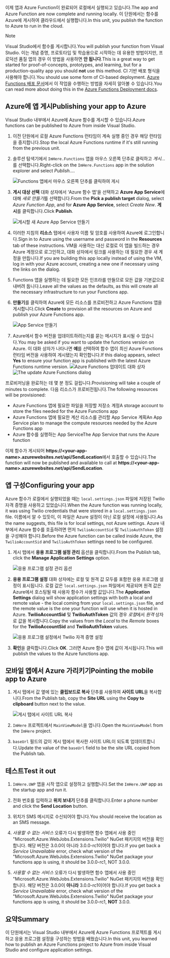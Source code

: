 <span data-ttu-id="26b2a-101">이제 앱과 Azure Function이 완료되어 로컬에서 실행되고 있습니다.</span><span class="sxs-lookup"><span data-stu-id="26b2a-101">The app and Azure Function are now complete and running locally.</span></span> <span data-ttu-id="26b2a-102">이 단원에서는 함수를 Azure에 게시하여 클라우드에서 실행합니다.</span><span class="sxs-lookup"><span data-stu-id="26b2a-102">In this unit, you publish the function to Azure to run in the cloud.</span></span>

> [!Note]
> <span data-ttu-id="26b2a-103">Visual Studio에서 함수를 게시합니다.</span><span class="sxs-lookup"><span data-stu-id="26b2a-103">You will publish your function from Visual Studio.</span></span> <span data-ttu-id="26b2a-104">이는 개념 증명, 프로토타입 및 학습용으로 시작하는 데 유용한 방법이지만, 프로덕션 품질 앱의 경우 이 방법을 사용하면 **안 됩니다**.</span><span class="sxs-lookup"><span data-stu-id="26b2a-104">This is a great way to get started for proof-of-concepts, prototypes, and learning, but for a production-quality app you should **not** use this method.</span></span> <span data-ttu-id="26b2a-105">CI 기반 배포 형식을 사용해야 합니다.</span><span class="sxs-lookup"><span data-stu-id="26b2a-105">You should use some form of CI-based deployment.</span></span> <span data-ttu-id="26b2a-106">[Azure Functions 배포 문서](https://docs.microsoft.com/azure/azure-functions/functions-continuous-deployment?azure-portal=true)에서 이 작업을 수행하는 방법을 자세히 알아볼 수 있습니다.</span><span class="sxs-lookup"><span data-stu-id="26b2a-106">You can read more about doing this in the [Azure Functions Deployment docs](https://docs.microsoft.com/azure/azure-functions/functions-continuous-deployment?azure-portal=true).</span></span>

## <a name="publishing-your-app-to-azure"></a><span data-ttu-id="26b2a-107">Azure에 앱 게시</span><span class="sxs-lookup"><span data-stu-id="26b2a-107">Publishing your app to Azure</span></span>

<span data-ttu-id="26b2a-108">Visual Studio 내부에서 Azure에 Azure 함수를 게시할 수 있습니다.</span><span class="sxs-lookup"><span data-stu-id="26b2a-108">Azure functions can be published to Azure from inside Visual Studio.</span></span>

1. <span data-ttu-id="26b2a-109">이전 단원에서 로컬 Azure Functions 런타임이 계속 실행 중인 경우 해당 런타임을 중지합니다.</span><span class="sxs-lookup"><span data-stu-id="26b2a-109">Stop the local Azure Functions runtime if it's still running from the previous unit.</span></span>

1. <span data-ttu-id="26b2a-110">솔루션 탐색기에서 `ImHere.Functions` 앱을 마우스 오른쪽 단추로 클릭하고 *게시...* 를 선택합니다.</span><span class="sxs-lookup"><span data-stu-id="26b2a-110">Right-click on the `ImHere.Functions` app in the solution explorer and select *Publish...*.</span></span>

    ![Functions 앱에서 마우스 오른쪽 단추를 클릭하여 게시](../media/8-right-click-publish.png)

1. <span data-ttu-id="26b2a-112">**게시 대상 선택** 대화 상자에서 ‘Azure 함수 앱’을 선택하고 **Azure App Service**에 대해 *새로 만들기*를 선택합니다.</span><span class="sxs-lookup"><span data-stu-id="26b2a-112">From the **Pick a publish target** dialog, select *Azure Function App*, and for **Azure App Service**, select *Create New*.</span></span> <span data-ttu-id="26b2a-113">**게시**를 클릭합니다.</span><span class="sxs-lookup"><span data-stu-id="26b2a-113">Click **Publish**.</span></span>

    ![게시할 새 Azure App Service 만들기](../media/8-pick-publish-target.png)

1. <span data-ttu-id="26b2a-115">이러한 지침의 **리소스** 탭에서 사용자 이름 및 암호를 사용하여 Azure에 로그인합니다.</span><span class="sxs-lookup"><span data-stu-id="26b2a-115">Sign in to Azure using the username and password in the **Resources** tab of these instructions.</span></span> <span data-ttu-id="26b2a-116">VM을 사용하는 대신 로컬로 이 앱을 빌드하는 경우 Azure 계정으로 로그인하고, 대화 상자에서 링크를 사용하는 데 필요한 경우 새 계정을 만듭니다.</span><span class="sxs-lookup"><span data-stu-id="26b2a-116">If you are building this app locally instead of using the VM, log in with your Azure account, creating a new one if necessary using the links on the dialog.</span></span>

1. <span data-ttu-id="26b2a-117">Functions 앱을 실행하는 데 필요한 모든 인프라를 만들므로 모든 값을 기본값으로 내버려 둡니다.</span><span class="sxs-lookup"><span data-stu-id="26b2a-117">Leave all the values as the defaults, as this will create all the necessary infrastructure to run your Functions app.</span></span>

1. <span data-ttu-id="26b2a-118">**만들기**를 클릭하여 Azure에 모든 리소스를 프로비전하고 Azure Functions 앱을 게시합니다.</span><span class="sxs-lookup"><span data-stu-id="26b2a-118">Click **Create** to provision all the resources on Azure and publish your Azure Functions app.</span></span>

    ![App Service 만들기](../media/8-create-app-service.png)

1. <span data-ttu-id="26b2a-120">Azure에서 함수 버전을 업데이트하려는지를 묻는 메시지가 표시될 수 있습니다.</span><span class="sxs-lookup"><span data-stu-id="26b2a-120">You may be asked if you want to update the functions version on Azure.</span></span> <span data-ttu-id="26b2a-121">이 대화 상자가 나타나면 **예**를 선택하여 함수 앱이 최신 Azure Functions 런타임 버전을 사용하여 게시됐는지 확인합니다.</span><span class="sxs-lookup"><span data-stu-id="26b2a-121">If this dialog appears, select **Yes** to ensure your function app is published with the latest Azure Functions runtime version.</span></span>
    <span data-ttu-id="26b2a-122">![Azure Functions 업데이트 대화 상자](../media/8-update-functions-on-azure.png)</span><span class="sxs-lookup"><span data-stu-id="26b2a-122">![The update Azure Functions dialog](../media/8-update-functions-on-azure.png)</span></span>

<span data-ttu-id="26b2a-123">프로비저닝을 완료하는 데 몇 분 정도 걸립니다.</span><span class="sxs-lookup"><span data-stu-id="26b2a-123">Provisioning will take a couple of minutes to complete.</span></span> <span data-ttu-id="26b2a-124">다음 리소스가 프로비전됩니다.</span><span class="sxs-lookup"><span data-stu-id="26b2a-124">The following resources will be provisioned:</span></span>

- <span data-ttu-id="26b2a-125">Azure Functions 앱에 필요한 파일을 저장할 저장소 계정</span><span class="sxs-lookup"><span data-stu-id="26b2a-125">A storage account to store the files needed for the Azure Functions app</span></span>
- <span data-ttu-id="26b2a-126">Azure Functions 앱에 필요한 계산 리소스를 관리할 App Service 계획</span><span class="sxs-lookup"><span data-stu-id="26b2a-126">An App Service plan to manage the compute resources needed by the Azure Functions app</span></span>
- <span data-ttu-id="26b2a-127">Azure 함수를 실행하는 App Service</span><span class="sxs-lookup"><span data-stu-id="26b2a-127">The App Service that runs the Azure function</span></span>

<span data-ttu-id="26b2a-128">이제 함수가 게시되어 **https://\<your-app-name\>.azurewebsites.net/api/SendLocation**에서 호출할 수 있습니다.</span><span class="sxs-lookup"><span data-stu-id="26b2a-128">The function will now be published and available to call at **https://\<your-app-name\>.azurewebsites.net/api/SendLocation**.</span></span>

## <a name="configuring-your-app"></a><span data-ttu-id="26b2a-129">앱 구성</span><span class="sxs-lookup"><span data-stu-id="26b2a-129">Configuring your app</span></span>

<span data-ttu-id="26b2a-130">Azure 함수가 로컬에서 실행되었을 때는 `local.settings.json` 파일에 저장된 Twilio 자격 증명을 사용하고 있었습니다.</span><span class="sxs-lookup"><span data-stu-id="26b2a-130">When the Azure function was running locally, it was using Twilio credentials that were stored in a `local.settings.json` file.</span></span> <span data-ttu-id="26b2a-131">이름에서 알 수 있듯이, 이 파일은 Azure 설정이 아닌 로컬 설정에 사용됩니다.</span><span class="sxs-lookup"><span data-stu-id="26b2a-131">As the name suggests, this file is for local settings, not Azure settings.</span></span> <span data-ttu-id="26b2a-132">Azure 내부에서 Azure 함수를 호출하려면 먼저 `TwilioAccountSid` 및 `TwilioAuthToken` 설정을 구성해야 합니다.</span><span class="sxs-lookup"><span data-stu-id="26b2a-132">Before the Azure function can be called inside Azure, the `TwilioAccountSid` and `TwilioAuthToken` settings need to be configured.</span></span>

1. <span data-ttu-id="26b2a-133">게시 탭에서 **응용 프로그램 설정 관리** 옵션을 클릭합니다.</span><span class="sxs-lookup"><span data-stu-id="26b2a-133">From the Publish tab, click the **Manage Application Settings** option.</span></span>

    ![응용 프로그램 설정 관리 옵션](../media/8-application-settings-option.png)

1. <span data-ttu-id="26b2a-135">**응용 프로그램 설정** 대화 상자에는 로컬 및 원격 값 모두를 포함한 응용 프로그램 설정이 표시됩니다. 로컬 값은 `local.settings.json` 파일에서 제공되며 원격 값은 Azure에서 호스팅될 때 사용자 함수가 사용할 값입니다.</span><span class="sxs-lookup"><span data-stu-id="26b2a-135">The **Application Settings** dialog will show application settings with both a local and remote value - the local coming from your `local.settings.json` file, and the remote value is the one your function will use when it is hosted in Azure.</span></span> <span data-ttu-id="26b2a-136">**TwilioAccountSid** 및 **TwilioAuthToken** 값의 경우 *로컬*에서 *원격* 상자로 값을 복사합니다.</span><span class="sxs-lookup"><span data-stu-id="26b2a-136">Copy the values from the *Local* to the *Remote* boxes for the **TwilioAccountSid** and **TwilioAuthToken** values.</span></span>

    ![응용 프로그램 설정에서 Twilio 자격 증명 설정](../media/8-set-creds-in-app-settings.png)

1. <span data-ttu-id="26b2a-138">**확인**을 클릭합니다.</span><span class="sxs-lookup"><span data-stu-id="26b2a-138">Click **OK**.</span></span> <span data-ttu-id="26b2a-139">그러면 Azure 함수 앱에 값이 게시됩니다.</span><span class="sxs-lookup"><span data-stu-id="26b2a-139">This will publish the values to the Azure functions app.</span></span>

## <a name="pointing-the-mobile-app-to-azure"></a><span data-ttu-id="26b2a-140">모바일 앱에서 Azure 가리키기</span><span class="sxs-lookup"><span data-stu-id="26b2a-140">Pointing the mobile app to Azure</span></span>

1. <span data-ttu-id="26b2a-141">게시 탭에서 값 옆에 있는 **클립보드로 복사** 단추를 사용하여 **사이트 URL**을 복사합니다.</span><span class="sxs-lookup"><span data-stu-id="26b2a-141">From the Publish tab, copy the **Site URL** using the **Copy to clipboard** button next to the value.</span></span>

    ![게시 탭에서 사이트 URL 복사](../media/8-copy-site-url.png)

1. <span data-ttu-id="26b2a-143">`ImHere` 프로젝트에서 `MainViewModel`을 엽니다.</span><span class="sxs-lookup"><span data-stu-id="26b2a-143">Open the `MainViewModel` from the `ImHere` project.</span></span>

1. <span data-ttu-id="26b2a-144">`baseUrl` 필드의 값이 게시 탭에서 복사한 사이트 URL이 되도록 업데이트합니다.</span><span class="sxs-lookup"><span data-stu-id="26b2a-144">Update the value of the `baseUrl` field to be the site URL copied from the Publish tab.</span></span>

## <a name="test-it-out"></a><span data-ttu-id="26b2a-145">테스트</span><span class="sxs-lookup"><span data-stu-id="26b2a-145">Test it out</span></span>

1. <span data-ttu-id="26b2a-146">`ImHere.UWP` 앱을 시작 앱으로 설정하고 실행합니다.</span><span class="sxs-lookup"><span data-stu-id="26b2a-146">Set the `ImHere.UWP` app as the startup app and run it.</span></span>

1. <span data-ttu-id="26b2a-147">전화 번호를 입력하고 **위치 보내기** 단추를 클릭합니다.</span><span class="sxs-lookup"><span data-stu-id="26b2a-147">Enter a phone number and click the **Send Location** button.</span></span>

1. <span data-ttu-id="26b2a-148">위치가 SMS 메시지로 수신되어야 합니다.</span><span class="sxs-lookup"><span data-stu-id="26b2a-148">You should receive the location as an SMS message.</span></span>

1. <span data-ttu-id="26b2a-149">*사용할 수 없는 서비스* 오류가 다시 발생하면 함수 앱에서 사용 중인 "Microsoft.Azure.WebJobs.Extensions.Twilio" NuGet 패키지의 버전을 확인합니다. 해당 버전은 3.0.0이 아니라 3.0.0-rc1이어야 합니다.</span><span class="sxs-lookup"><span data-stu-id="26b2a-149">If you get back a *Service Unavailable* error, check what version of the "Microsoft.Azure.WebJobs.Extensions.Twilio" NuGet package your functions app is using, it should be 3.0.0-rc1, NOT 3.0.0.</span></span>
1. <span data-ttu-id="26b2a-150">*사용할 수 없는 서비스* 오류가 다시 발생하면 함수 앱에서 사용 중인 "Microsoft.Azure.WebJobs.Extensions.Twilio" NuGet 패키지의 버전을 확인합니다. 해당 버전은 3.0.0이 **아니라** 3.0.0-rc1이어야 합니다.</span><span class="sxs-lookup"><span data-stu-id="26b2a-150">If you get back a *Service Unavailable* error, check what version of the "Microsoft.Azure.WebJobs.Extensions.Twilio" NuGet package your functions app is using, it should be 3.0.0-rc1, **NOT** 3.0.0.</span></span>

## <a name="summary"></a><span data-ttu-id="26b2a-151">요약</span><span class="sxs-lookup"><span data-stu-id="26b2a-151">Summary</span></span>

<span data-ttu-id="26b2a-152">이 단원에서는 Visual Studio 내부에서 Azure에 Azure Functions 프로젝트를 게시하고 응용 프로그램 설정을 구성하는 방법을 배웠습니다.</span><span class="sxs-lookup"><span data-stu-id="26b2a-152">In this unit, you learned how to publish an Azure Functions project to Azure from inside Visual Studio and configure application settings.</span></span>